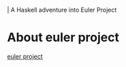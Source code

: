 | A Haskell adventure into Euler Project

# About euler project

[euler project](https://projecteuler.net/about)

